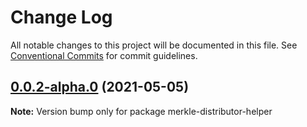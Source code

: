 # Change Log

All notable changes to this project will be documented in this file.
See [Conventional Commits](https://conventionalcommits.org) for commit guidelines.

## [0.0.2-alpha.0](https://github.com/mrice32/protocol/compare/merkle-distributor-helper@0.0.1...merkle-distributor-helper@0.0.2-alpha.0) (2021-05-05)

**Note:** Version bump only for package merkle-distributor-helper
